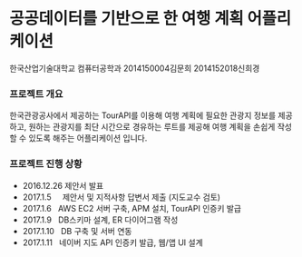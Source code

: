 # 공공데이터를 기반으로 한 여행 계획 어플리케이션 

한국산업기술대학교 컴퓨터공학과
2014150004김문희 2014152018신희경

### 프로젝트 개요

한국관광공사에서 제공하는 TourAPI를 이용해 여행 계획에 필요한 관광지 정보를 제공하고,
원하는 관광지를 최단 시간으로 경유하는 루트를 제공해 여행 계획을 손쉽게 작성할 수 있도록 해주는
어플리케이션 입니다.

### 프로젝트 진행 상황

* 2016.12.26    제안서 발표
* 2017.1.5      제안서 및 지적사항 답변서 제출 (지도교수 검토)
* 2017.1.6      AWS EC2 서버 구축, APM 설치, TourAPI 인증키 발급
* 2017.1.9      DB스키마 설계, ER 다이어그램 작성
* 2017.1.10     DB 구축 및 서버 연동
* 2017.1.11     네이버 지도 API 인증키 발급, 웹/앱 UI 설계
